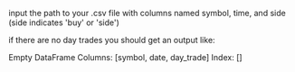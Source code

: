input the path to your .csv file with columns named symbol, time, and side (side indicates 'buy' or 'side')

if there are no day trades you should get an output like:

Empty DataFrame
Columns: [symbol, date, day_trade]
Index: []
